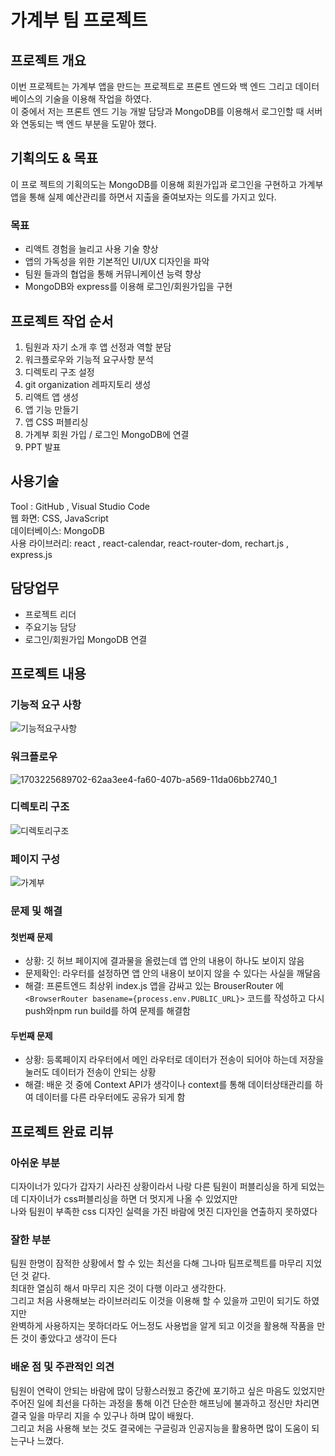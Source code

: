# 가계부 팀 프로젝트 
## 프로젝트 개요
이번 프로젝트는 가계부 앱을 만드는 프로젝트로 프론트 엔드와 백 엔드 그리고 데이터베이스의 기술을 이용해 작업을 하였다. <br>
이 중에서 저는 프론트 엔드 기능 개발 담당과 MongoDB를 이용해서 로그인할 때 서버와 연동되는 백 엔드 부분을 도맡아 했다.

## 기획의도 & 목표
이 프로 젝트의 기획의도는 MongoDB를 이용해 회원가입과 로그인을 구현하고 가계부 앱을 통해 실제 예산관리를 하면서 지출을 줄여보자는 의도를 가지고 있다. 

### 목표
*	리액트 경험을 늘리고 사용 기술 향상
*	앱의 가독성을 위한 기본적인 UI/UX 디자인을 파악
* 팀원 들과의 협업을 통해 커뮤니케이션 능력 향상
*	MongoDB와 express를 이용해 로그인/회원가입을 구현
  
## 프로젝트 작업 순서
1. 팀원과 자기 소개 후 앱 선정과 역할 분담
2. 워크플로우와 기능적 요구사항 분석
3. 디렉토리 구조 설정
4. git organization 레파지토리 생성
5. 리액트 앱 생성
6. 앱 기능 만들기
7. 앱 CSS 퍼블리싱
8. 가계부 회원 가입 / 로그인 MongoDB에 연결
9. PPT 발표

## 사용기술
Tool : GitHub , Visual Studio Code  <br>
웹 화면:  CSS, JavaScript<br>
데이터베이스: MongoDB<br>
사용 라이브러리: react , react-calendar, react-router-dom, rechart.js , express.js<br>

## 담당업무
* 프로젝트 리더
* 주요기능 담당
* 로그인/회원가입 MongoDB 연결

## 프로젝트 내용
### 기능적 요구 사항
![기능적요구사항](https://github.com/kimks1234/accountBook/assets/142865411/b92088f1-eb25-417a-9acc-7098f9a88da4)

### 워크플로우
![1703225689702-62aa3ee4-fa60-407b-a569-11da06bb2740_1](https://github.com/kimks1234/accountBook/assets/142865411/a46dbde5-fe23-4a40-9e23-c278b1b12f96)

### 디렉토리 구조
![디렉토리구조](https://github.com/kimks1234/accountBook/assets/142865411/bad94bbf-01d7-4c10-a011-7ca3512184ce)

### 페이지 구성
![가계부](https://github.com/kimks1234/accountBook/assets/142865411/28f63a92-57e5-4c17-893c-0b8ad705fbd3)

### 문제 및 해결
#### 첫번째 문제
* 상황: 깃 허브 페이지에 결과물을 올렸는데 앱 안의 내용이 하나도 보이지 않음 <br>
* 문제확인: 라우터를 설정하면 앱 안의 내용이 보이지 않을 수 있다는 사실을 깨달음 <br>
* 해결: 프론트엔드 최상위 index.js 앱을 감싸고 있는 BrouserRouter 에 <br>
```<BrowserRouter basename={process.env.PUBLIC_URL}>``` 코드를 작성하고 다시 push와npm run build를 하여 문제를 해결함 <br>

#### 두번째 문제
* 상황: 등록페이지 라우터에서 메인 라우터로 데이터가 전송이 되어야 하는데 저장을 눌러도 데이터가 전송이 안되는 상황 <br>
* 해결: 배운 것 중에 Context API가 생각이나 context를 통해 데이터상태관리를 하여 데이터를 다른 라우터에도 공유가 되게 함

## 프로젝트 완료 리뷰
### 아쉬운 부분
디자이너가 있다가 갑자기 사라진 상황이라서 나랑 다른 팀원이 퍼블리싱을 하게 되었는데 디자이너가 css퍼블리싱을 하면 더 멋지게 나올 수 있었지만 <br> 
나와 팀원이 부족한 css 디자인 실력을 가진 바람에 멋진 디자인을 연출하지 못하였다 <br>

### 잘한 부분
팀원 한명이 잠적한 상황에서 할 수 있는 최선을 다해 그나마 팀프로젝트를 마무리 지었던 것 같다. <br>
최대한 열심히 해서 마무리 지은 것이 다행 이라고 생각한다. <br>
그리고 처음 사용해보는 라이브러리도 이것을 이용해 할 수 있을까 고민이 되기도 하였지만 <br>
완벽하게 사용하지는 못하더라도 어느정도 사용법을 알게 되고 이것을 활용해 작품을 만든 것이 좋았다고 생각이 든다  <br>

### 배운 점 및 주관적인 의견
팀원이 연락이 안되는 바람에 많이 당황스러웠고 중간에 포기하고 싶은 마음도 있었지만  <br>
주어진 일에 최선을 다하는 과정을 통해 이건 단순한 해프닝에 불과하고 정신만 차리면 결국 일을 마무리 지을 수 있구나 하며 많이 배웠다. <br>
그리고 처음 사용해 보는 것도 결국에는 구글링과 인공지능을 활용하면 많이 도움이 되는구나 느꼈다. <br>


